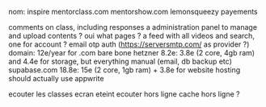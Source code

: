 nom: inspire
mentorclass.com
mentorshow.com
lemonsqueezy payements

comments on class, including responses
a administration panel to manage and upload contents ? oui
what pages ? a feed with all videos and search, one for account ?
email otp auth (https://serversmtp.com/ as provider ?)
domain: 12e/year for .com
bare bone hetzner 8.2e: 3.8e (2 core, 4gb ram) and 4.4e for storage, but everything manual (email, db backup etc)
supabase.com 18.8e: 15e (2 core, 1gb ram) + 3.8e for website hosting
should actually use appwrite

ecouter les classes ecran eteint
ecouter hors ligne
cache hors ligne ?
